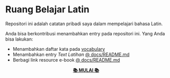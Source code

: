 # Ruang Belajar Latin

Repositori ini adalah catatan pribadi saya dalam mempelajari bahasa Latin.

Anda bisa berkontribusi menambahkan entry pada repositori ini. Yang Anda bisa lakukan:
- Menambahkan daftar kata pada [vocabulary](docs/vocabulary.md)
- Menambahkan entry _Text Latihan_ [@ docs/README.md](docs/README.md)
- Berbagi link resource e-book [@ docs/README.md](docs/README.md)

<p align=center>
  <a href="https://pujangga123.github.io/ruang-belajar-latin"><b>📚 MULAI 📚</b></a>
</p>
